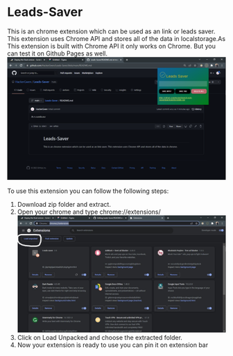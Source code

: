 # Leads-Saver
This is an chrome extension which can be used as an link or leads saver. This extension uses Chrome API and stores all of the data in localstorage.As This extension is built with Chrome API it only works on Chrome. But you can test it on Github Pages as well.
<img src="Extension.png"> 

To use this extension you can follow the following steps:
<ol><li>Download zip folder and extract.</li>
  <li>Open your chrome and type chrome://extensions/</li>
 <img src="Unpack.jpg"> 
  <li>Click on Load Unpacked and choose the extracted folder.</li>
  <li>Now your extension is ready to use you can pin it on extension bar</li>
